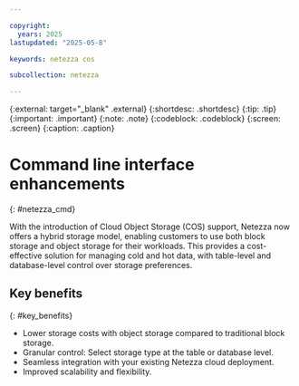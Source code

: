 ```yaml
---

copyright:
  years: 2025
lastupdated: "2025-05-8"

keywords: netezza cos

subcollection: netezza

---
```


{:external: target="_blank" .external}
{:shortdesc: .shortdesc}
{:tip: .tip}
{:important: .important}
{:note: .note}
{:codeblock: .codeblock}
{:screen: .screen}
{:caption: .caption}

# Command line interface enhancements
{: #netezza_cmd}

With the introduction of Cloud Object Storage (COS) support, Netezza now offers a hybrid storage model, enabling customers to use both block storage and object storage for their workloads. This provides a cost-effective solution for managing cold and hot data, with table-level and database-level control over storage preferences.

## Key benefits
{: #key_benefits}

- Lower storage costs with object storage compared to traditional block storage.
- Granular control: Select storage type at the table or database level.
- Seamless integration with your existing Netezza cloud deployment.
- Improved scalability and flexibility.

